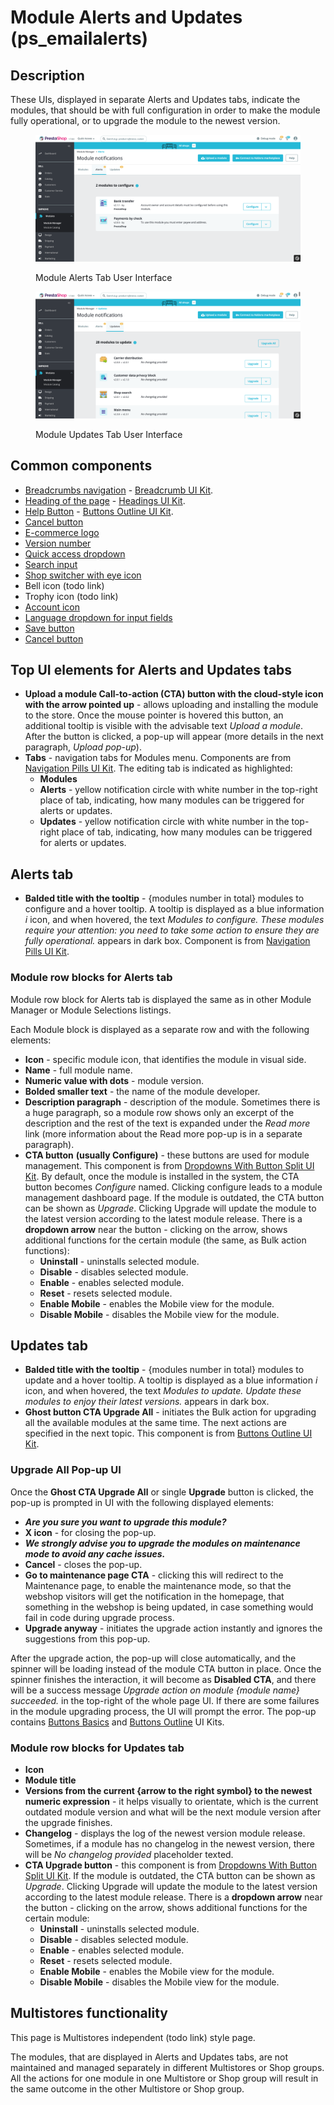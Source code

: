 # Module Alerts and Updates (ps\_emailalerts)

## Description

These UIs, displayed in separate Alerts and Updates tabs, indicate the modules, that should be with full configuration in order to make the module fully operational, or to upgrade the module to the newest version.

<figure><img src="../../../../../.gitbook/assets/image (142).png" alt="Module Alerts Tab User Interface"><figcaption><p>Module Alerts Tab User Interface</p></figcaption></figure>

<figure><img src="../../../../../.gitbook/assets/image (70).png" alt="Module Updates Tab User Interface"><figcaption><p>Module Updates Tab User Interface</p></figcaption></figure>

## Common components <a href="#common-components" id="common-components"></a>

* [Breadcrumbs navigation](broken-reference) - [Breadcrumb UI Kit](https://build.prestashop.com/prestashop-ui-kit/?path=/story/breadcrumb--breadcrumb).
* [Heading of the page](broken-reference) - [Headings UI Kit](https://build.prestashop.com/prestashop-ui-kit/?path=/story/headings--headings).
* [Help Button](broken-reference) - [Buttons Outline UI Kit](https://build.prestashop.com/prestashop-ui-kit/?path=/story/buttons--outline).
* [Cancel button](../../../common-components/cancel-button.md)
* [E-commerce logo ](../../../common-components/e-commerce-logo.md)
* [Version number](../../../common-components/prestashop-version-number.md)&#x20;
* [Quick access dropdown ](../../../common-components/quick-access-dropdown.md)
* [Search input](../../../common-components/search-input-field.md)&#x20;
* [Shop switcher with eye icon](../../../common-components/shop-switcher-with-eye-icon.md)
* Bell icon (todo link)
* Trophy icon (todo link)
* [Account icon](../../../common-components/account-icon.md)
* [Language dropdown for input fields](../../../common-components/language-dropdown-for-input-fields.md)
* [Save button](../../../common-components/save-button.md)
* [Cancel button](../../../common-components/cancel-button.md)

## Top UI elements for Alerts and Updates tabs

* **Upload a module Call-to-action (CTA) button with the cloud-style icon with the arrow pointed up** - allows uploading and installing the module to the store. Once the mouse pointer is hovered this button, an additional tooltip is visible with the advisable text _Upload a module_. After the button is clicked, a pop-up will appear (more details in the next paragraph, _Upload pop-up_).
* **Tabs** - navigation tabs for Modules menu. Components are from [Navigation Pills UI Kit](https://build.prestashop-project.org/prestashop-ui-kit/?path=/story/navigation--navigation-pills). The editing tab is indicated as highlighted:
  * **Modules**
  * **Alerts** - yellow notification circle with white number in the top-right place of tab, indicating, how many modules can be triggered for alerts or updates.
  * **Updates** - yellow notification circle with white number in the top-right place of tab, indicating, how many modules can be triggered for alerts or updates.

## Alerts tab

* **Balded title with the tooltip** - {modules number in total} modules to configure and a hover tooltip. A tooltip is displayed as a blue information _i_ icon, and when hovered, the text _Modules to configure. These modules require your attention: you need to take some action to ensure they are fully operational._ appears in dark box. Component is from [Navigation Pills UI Kit](https://build.prestashop-project.org/prestashop-ui-kit/?path=/story/navigation--navigation-pills).

### Module row blocks for Alerts tab

Module row block for Alerts tab is displayed the same as in other Module Manager or Module Selections listings.

Each Module block is displayed as a separate row and with the following elements:

* **Icon** - specific module icon, that identifies the module in visual side.
* **Name** - full module name.
* **Numeric value with dots** - module version.
* **Bolded smaller text** - the name of the module developer.
* **Description paragraph** - description of the module. Sometimes there is a huge paragraph, so a module row shows only an excerpt of the description and the rest of the text is expanded under the _Read more_ link (more information about the Read more pop-up is in a separate paragraph).
* **CTA button** **(usually Configure)** - these buttons are used for module management. This component is from [Dropdowns With Button Split UI Kit](https://build.prestashop-project.org/prestashop-ui-kit/?path=/story/dropdowns--with-button-split). By default, once the module is installed in the system, the CTA button becomes _Configure_ named. Clicking configure leads to a module management dashboard page. If the module is outdated, the CTA button can be shown as _Upgrade_. Clicking Upgrade will update the module to the latest version according to the latest module release. There is a **dropdown arrow** near the button - clicking on the arrow, shows additional functions for the certain module (the same, as Bulk action functions):
  * **Uninstall** - uninstalls selected module.
  * **Disable** - disables selected module.
  * **Enable** - enables selected module.
  * **Reset** - resets selected module.
  * **Enable Mobile** - enables the Mobile view for the module.
  * **Disable Mobile** - disables the Mobile view for the module.

## Updates tab

* **Balded title with the tooltip** - {modules number in total} modules to update and a hover tooltip. A tooltip is displayed as a blue information _i_ icon, and when hovered, the text _Modules to update. Update these modules to enjoy their latest versions._ appears in dark box.
* **Ghost button CTA Upgrade All** - initiates the Bulk action for upgrading all the available modules at the same time. The next actions are specified in the next topic. This component is from [Buttons Outline UI Kit](https://build.prestashop-project.org/prestashop-ui-kit/?path=/story/buttons--outline).

### Upgrade All Pop-up UI

Once the **Ghost CTA Upgrade All** or single **Upgrade** button is clicked, the pop-up is prompted in UI with the following displayed elements:

* _**Are you sure you want to upgrade this module?**_
* **X icon** - for closing the pop-up.
* _**We strongly advise you to upgrade the modules on maintenance mode to avoid any cache issues.**_
* **Cancel** - closes the pop-up.
* **Go to maintenance page CTA** - clicking this will redirect to the Maintenance page, to enable the maintenance mode, so that the webshop visitors will get the notification in the homepage, that something in the webshop is being updated, in case something would fail in code during upgrade process.
* **Upgrade anyway** - initiates the upgrade action instantly and ignores the suggestions from this pop-up.

After the upgrade action, the pop-up will close automatically, and the spinner will be loading instead of the module CTA button in place. Once the spinner finishes the interaction, it will become as **Disabled CTA**, and there will be a success message _Upgrade action on module {module name} succeeded._ in the top-right of the whole page UI. If there are some failures in the module upgrading process, the UI will prompt the error. The pop-up contains [Buttons Basics](https://build.prestashop-project.org/prestashop-ui-kit/?path=/story/buttons--basics) and [Buttons Outline](https://build.prestashop-project.org/prestashop-ui-kit/?path=/story/buttons--outline) UI Kits.

### Module row blocks for Updates tab

* **Icon**
* **Module title**
* **Versions from the current {arrow to the right symbol} to the newest numeric expression** - it helps visually to orientate, which is the current outdated module version and what will be the next module version after the upgrade finishes.
* **Changelog** - displays the log of the newest version module release. Sometimes, if a module has no changelog in the newest version, there will be _No changelog provided_ placeholder texted.
* **CTA Upgrade button** - this component is from [Dropdowns With Button Split UI Kit](https://build.prestashop-project.org/prestashop-ui-kit/?path=/story/dropdowns--with-button-split). If the module is outdated, the CTA button can be shown as _Upgrade_. Clicking Upgrade will update the module to the latest version according to the latest module release. There is a **dropdown arrow** near the button - clicking on the arrow, shows additional functions for the certain module:
  * **Uninstall** - uninstalls selected module.
  * **Disable** - disables selected module.
  * **Enable** - enables selected module.
  * **Reset** - resets selected module.
  * **Enable Mobile** - enables the Mobile view for the module.
  * **Disable Mobile** - disables the Mobile view for the module.

## Multistores functionality

This page is Multistores independent (todo link) style page.

The modules, that are displayed in Alerts and Updates tabs, are not maintained and managed separately in different Multistores or Shop groups. All the actions for one module in one Multistore or Shop group will result in the same outcome in the other Multistore or Shop group.
